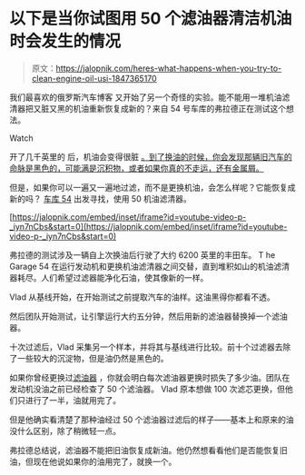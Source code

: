 # 以下是当你试图用 50 个滤油器清洁机油时会发生的情况

> 原文：<https://jalopnik.com/heres-what-happens-when-you-try-to-clean-engine-oil-usi-1847365170>

我们最喜欢的俄罗斯汽车博客 又开始了另一个奇怪的实验。能不能用一堆机油滤清器把又脏又黑的机油重新恢复成新的？来自 54 号车库的弗拉德正在测试这个想法。

Watch

开了几千英里的 后，机油会变得很脏 [。到了换油的时候，你会发现那辆旧汽车的命脉是黑色的，可能满是沉积物，或者如果你真的不走运，还有金属屑。](https://jalopnik.com/i-found-out-what-happens-when-you-dont-change-your-oil-1762314484) 

但是，如果你可以一遍又一遍地过滤，而不是更换机油，会怎么样呢？它能恢复成新的吗？ [车库 54](https://www.youtube.com/watch?v=p-_iyn7nCbs) 出发寻找，使用 50 机油滤清器。

 [https://jalopnik.com/embed/inset/iframe?id=youtube-video-p-_iyn7nCbs&start=0](https://jalopnik.com/embed/inset/iframe?id=youtube-video-p-_iyn7nCbs&start=0) 

弗拉德的测试涉及一辆自上次换油后行驶了大约 6200 英里的丰田车。 T he Garage 54 在运行发动机和更换机油滤清器之间交替，直到堆积如山的机油滤清器耗尽。人们希望过滤器能净化石油，使其像新的一样。

Vlad 从基线开始，在开始测试之前提取汽车的油样。这油黑得你都看不透。

然后团队开始测试，让引擎运行大约五分钟，然后用新的滤油器替换掉一个滤油器。

十次过滤后，Vlad 采集另一个样本，并将其与基线进行比较。前十个过滤器去除了一些较大的沉淀物，但是油仍然是黑色的。

如果你曾经更换过[滤油器](https://jalopnik.com/how-to-change-your-own-oil-5920648) ，你就会明白每次滤油器更换时损失了多少油。团队在发动机没油之前已经检查了 50 个滤油器。 Vlad 原本想做 100 次滤芯更换，但他们只进行了一半，油就用完了。

但是他确实看清楚了那种油经过 50 个滤油器过滤后的样子——基本上和原来的油没什么区别，除了稍微轻一点。

弗拉德总结说，滤油器不能把旧油恢复成新油。他仍然想看看他们是否能恢复旧油，但现在他说如果你的油用完了，就换一个。